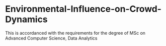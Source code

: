 # Environmental-Influence-on-Crowd-Dynamics
This is accordanced with the requirements for the degree of MSc on Advanced Computer Science, Data Analytics
